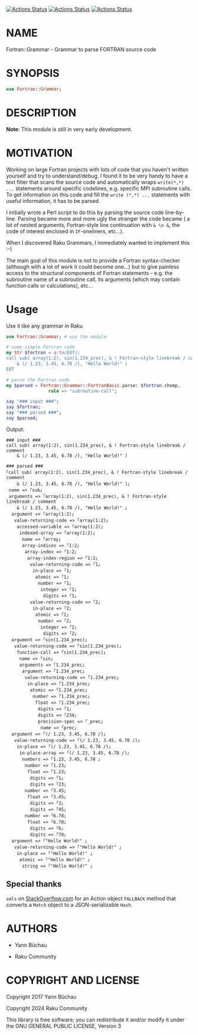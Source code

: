[![Actions Status](https://github.com/raku-community-modules/Fortran-Grammar/actions/workflows/linux.yml/badge.svg)](https://github.com/raku-community-modules/Fortran-Grammar/actions) [![Actions Status](https://github.com/raku-community-modules/Fortran-Grammar/actions/workflows/macos.yml/badge.svg)](https://github.com/raku-community-modules/Fortran-Grammar/actions) [![Actions Status](https://github.com/raku-community-modules/Fortran-Grammar/actions/workflows/windows.yml/badge.svg)](https://github.com/raku-community-modules/Fortran-Grammar/actions)

NAME
====

Fortran::Grammar - Grammar to parse FORTRAN source code

SYNOPSIS
========

```raku
use Fortran::Grammar;
```

DESCRIPTION
===========

**Note**: This module is still in very early development.

MOTIVATION
==========

Working on large Fortran projects with lots of code that you haven't written yourself and try to understand/debug, I found it to be very handy to have a text filter that scans the source code and automatically wraps `write(*,*) ...` statements around specific codelines, e.g. specific MPI subroutine calls. To get information on this code and fill the `write (*,*) ...` statements with useful information, it has to be parsed.

I initially wrote a Perl script to do this by parsing the source code line-by-line. Parsing became more and more ugly the stranger the code became ( a lot of nested arguments, Fortran-style line continuation with `& \n &`, the code of interest enclosed in `IF`-oneliners, etc...).

When I discovered Raku Grammars, I immediately wanted to implement this :-)

The main goal of this module is not to provide a Fortran syntax-checker (although with a lot of work it could become one...) but to give painless access to the structural components of Fortran statements - e.g. the subroutine name of a subroutine call, its arguments (which may contain function calls or calculations), etc...

Usage
=====

Use it like any grammar in Raku

```raku
use Fortran::Grammar; # use the module

# some simple Fortran code
my Str $fortran = q:to/EOT/;
call sub( array(1:2), sin(1.234_prec), & ! Fortran-style linebreak / comment
    & (/ 1.23, 3.45, 6.78 /), "Hello World!" )
EOT

# parse the Fortran code
my $parsed = Fortran::Grammar::FortranBasic.parse: $fortran.chomp,
                rule => "subroutine-call";

say "### input ###";
say $fortran;
say "### parsed ###";
say $parsed;
```

Output:

    ### input ###
    call sub( array(1:2), sin(1.234_prec), & ! Fortran-style linebreak / comment
        & (/ 1.23, 3.45, 6.78 /), "Hello World!" )

    ### parsed ###
    ｢call sub( array(1:2), sin(1.234_prec), & ! Fortran-style linebreak / comment
        & (/ 1.23, 3.45, 6.78 /), "Hello World!" )｣
     name => ｢sub｣
     arguments => ｢array(1:2), sin(1.234_prec), & ! Fortran-style linebreak / comment
        & (/ 1.23, 3.45, 6.78 /), "Hello World!" ｣
      argument => ｢array(1:2)｣
       value-returning-code => ｢array(1:2)｣
        accessed-variable => ｢array(1:2)｣
         indexed-array => ｢array(1:2)｣
          name => ｢array｣
          array-indices => ｢1:2｣
           array-index => ｢1:2｣
            array-index-region => ｢1:2｣
             value-returning-code => ｢1｣
              in-place => ｢1｣
               atomic => ｢1｣
                number => ｢1｣
                 integer => ｢1｣
                  digits => ｢1｣
             value-returning-code => ｢2｣
              in-place => ｢2｣
               atomic => ｢2｣
                number => ｢2｣
                 integer => ｢2｣
                  digits => ｢2｣
      argument => ｢sin(1.234_prec)｣
       value-returning-code => ｢sin(1.234_prec)｣
        function-call => ｢sin(1.234_prec)｣
         name => ｢sin｣
         arguments => ｢1.234_prec｣
          argument => ｢1.234_prec｣
           value-returning-code => ｢1.234_prec｣
            in-place => ｢1.234_prec｣
             atomic => ｢1.234_prec｣
              number => ｢1.234_prec｣
               float => ｢1.234_prec｣
                digits => ｢1｣
                digits => ｢234｣
                precision-spec => ｢_prec｣
                 name => ｢prec｣
      argument => ｢(/ 1.23, 3.45, 6.78 /)｣
       value-returning-code => ｢(/ 1.23, 3.45, 6.78 /)｣
        in-place => ｢(/ 1.23, 3.45, 6.78 /)｣
         in-place-array => ｢(/ 1.23, 3.45, 6.78 /)｣
          numbers => ｢1.23, 3.45, 6.78 ｣
           number => ｢1.23｣
            float => ｢1.23｣
             digits => ｢1｣
             digits => ｢23｣
           number => ｢3.45｣
            float => ｢3.45｣
             digits => ｢3｣
             digits => ｢45｣
           number => ｢6.78｣
            float => ｢6.78｣
             digits => ｢6｣
             digits => ｢78｣
      argument => ｢"Hello World!" ｣
       value-returning-code => ｢"Hello World!" ｣
        in-place => ｢"Hello World!" ｣
         atomic => ｢"Hello World!" ｣
          string => ｢"Hello World!" ｣

Special thanks
--------------

`smls` on [StackOverflow.com](http://stackoverflow.com/a/42039566/5433146) for an Action object `FALLBACK` method that converts a `Match` object to a JSON-serializable `Hash`.

AUTHORS
=======

  * Yann Büchau

  * Raku Community

COPYRIGHT AND LICENSE
=====================

Copyright 2017 Yann Büchau

Copyright 2024 Raku Community

This library is free software; you can redistribute it and/or modify it under the GNU GENERAL PUBLIC LICENSE, Version 3

